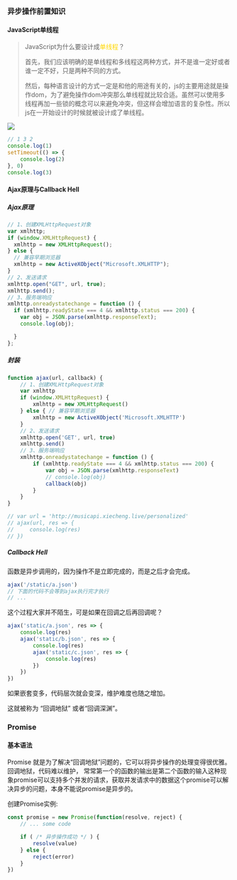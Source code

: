 ### 异步操作前置知识

#### JavaScript单线程

> JavaScript为什么要设计成<font style="color:gold;">单线程</font>？
>
> 首先，我们应该明确的是单线程和多线程这两种方式，并不是谁一定好或者谁一定不好，只是两种不同的方式。
>
> 然后，每种语言设计的方式一定是和他的用途有关的，js的主要用途就是操作dom，为了避免操作dom冲突那么单线程就比较合适。虽然可以使用多线程再加一些锁的概念可以来避免冲突，但这样会增加语言的复杂性。所以js在一开始设计的时候就被设计成了单线程。

![](https://cdn.jsdelivr.net/gh/webyang-male/yangimgs/JavaScriptSync-xmind.png)

````js
// 1 3 2
console.log(1)
setTimeout(() => {
    console.log(2)
}, 0)
console.log(3)
````

#### Ajax原理与Callback Hell

##### Ajax原理

````js
// 1、创建XMLHttpRequest对象
var xmlhttp;
if (window.XMLHttpRequest) {
  xmlhttp = new XMLHttpRequest();
} else {
  // 兼容早期浏览器
  xmlhttp = new ActiveXObject("Microsoft.XMLHTTP");
}
// 2、发送请求
xmlhttp.open("GET", url, true);
xmlhttp.send();
// 3、服务端响应
xmlhttp.onreadystatechange = function () {
  if (xmlhttp.readyState === 4 && xmlhttp.status === 200) {
    var obj = JSON.parse(xmlhttp.responseText);
    console.log(obj);

  }
};
````

##### 封装

````js
function ajax(url, callback) {
    // 1、创建XMLHttpRequest对象
    var xmlhttp
    if (window.XMLHttpRequest) {
        xmlhttp = new XMLHttpRequest()
    } else { // 兼容早期浏览器
        xmlhttp = new ActiveXObject('Microsoft.XMLHTTP')
    }
    // 2、发送请求
    xmlhttp.open('GET', url, true)
    xmlhttp.send()
    // 3、服务端响应
    xmlhttp.onreadystatechange = function () {
        if (xmlhttp.readyState === 4 && xmlhttp.status === 200) {
            var obj = JSON.parse(xmlhttp.responseText)
            // console.log(obj)
            callback(obj)
        }
    }
}

// var url = 'http://musicapi.xiecheng.live/personalized'
// ajax(url, res => {
//     console.log(res)
// })
````

##### Callback Hell

函数是异步调用的，因为操作不是立即完成的，而是之后才会完成。

```js
ajax('/static/a.json')
// 下面的代码不会等到ajax执行完才执行
// ...
```

这个过程大家并不陌生，可是如果在回调之后再回调呢？

```js
ajax('static/a.json', res => {
    console.log(res)
    ajax('static/b.json', res => {
        console.log(res)
        ajax('static/c.json', res => {
            console.log(res)
        })
    })
})
```

如果嵌套变多，代码层次就会变深，维护难度也随之增加。

这就被称为 “回调地狱” 或者“回调深渊”。

### Promise

#### 基本语法

Promise 就是为了解决“回调地狱”问题的，它可以将异步操作的处理变得很优雅。回调地狱，代码难以维护， 常常第一个的函数的输出是第二个函数的输入这种现象promise可以支持多个并发的请求，获取并发请求中的数据这个promise可以解决异步的问题，本身不能说promise是异步的。

创建Promise实例:

````js
const promise = new Promise(function(resolve, reject) {
    // ... some code

    if ( /* 异步操作成功 */ ) {
        resolve(value)
    } else {
        reject(error)
    }
})
````

